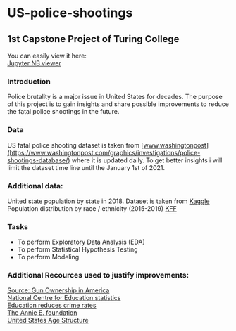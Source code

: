 # US-police-shootings
## 1st Capstone Project of Turing College

You can easily view it here:  
[Jupyter NB viewer](https://nbviewer.jupyter.org/github/mantaspieza/US-police-shootings/blob/main/US_Police_Fatal_Shootings.ipynb)

### Introduction

Police brutality is a major issue in United States for decades. The purpose of this project is to gain insights and share possible improvements to reduce the fatal police shootings in the future.

### Data

US fatal police shooting dataset is taken from [www.washingtonpost](https://www.washingtonpost.com/graphics/investigations/police-shootings-database/) where it is updated daily. To get better insights i will limit the dataset time line until the January 1st of 2021.  

### Additional data:    
United state population by state in 2018. Dataset is taken from [Kaggle](https://www.kaggle.com/lucasvictor/us-state-populations-2018)  
Population distribution by race / ethnicity (2015-2019) [KFF](https://www.kff.org/other/state-indicator/distribution-by-raceethnicity/?dataView=1&currentTimeframe=0&selectedRows=%7B%22wrapups%22:%7B%22united-states%22:%7B%7D%7D%7D&sortModel=%7B%22colId%22:%22Location%22,%22sort%22:%22desc%22%7D)  

### Tasks

* To perform Exploratory Data Analysis (EDA)
* To perform Statistical Hypothesis Testing
* To perform Modeling

### Additional Recources used to justify improvements:  
[Source: Gun Ownership in America](https://www.rand.org/research/gun-policy/gun-ownership.html)  
[National Centre for Education statistics](https://nces.ed.gov/programs/raceindicators/indicator_RFA.asp)  
[Education reduces crime rates ](https://criminal-justice.iresearchnet.com/crime/education-and-crime/4/)  
[The Annie E. foundation](https://datacenter.kidscount.org/data/line/107-children-in-single-parent-families-by-race?loc=1&loct=1#1/any/false/1729,37,871,870,573/asc/10,11,9,12,1,185,13/431)  
[United States Age Structure](https://www.indexmundi.com/united_states/age_structure.html)



